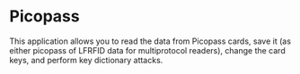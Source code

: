 # Picopass

This application allows you to read the data from Picopass cards, save it (as either picopass of LFRFID data for multiprotocol readers), change the card keys, and perform key dictionary attacks.
